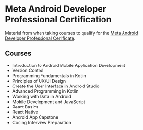 # Meta Android Developer Professional Certification

Material from when taking courses to qualify for the [Meta Android Developer Professional Certificate](https://www.coursera.org/professional-certificates/meta-android-developer).

## Courses

- Introduction to Android Mobile Application Development
- Version Control
- Programming Fundamentals in Kotlin
- Principles of UX/UI Design
- Create the User Interface in Android Studio
- Advanced Programming in Kotlin
- Working with Data in Android
- Mobile Development and JavaScript
- React Basics
- React Native
- Android App Capstone
- Coding Interview Preparation
